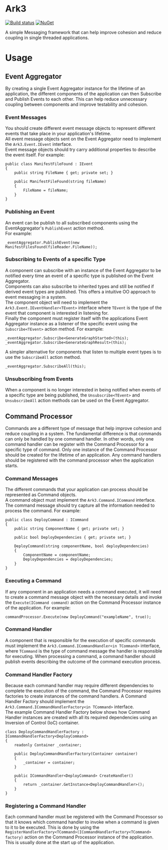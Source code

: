Ark3
===
[![Build status](https://ci.appveyor.com/api/projects/status/7i3qkwtldknb1xlv/branch/master?svg=true)](https://ci.appveyor.com/project/pburls/ark3/branch/master)
[![NuGet](https://img.shields.io/nuget/v/Ark3.svg)](https://www.nuget.org/packages/Ark3/)

A simple Messaging framework that can help improve cohesion and reduce coupling in single threaded applications.

# Usage
## Event Aggregator
By creating a single Event Aggregator instance for the lifetime of an application, the different components of the application can then Subscribe and Publish Events to each other. This can help reduce unnecessary coupling between components and improve testability and cohesion.
### Event Messages
You should create different event message objects to represent different events that take place in your application's lifetime.  
All event message objects sent on the Event Aggregator need to implement the `Ark3.Event.IEvent` interface.  
Event message objects should try carry additional properties to describe the event itself.
For example:
```
public class ManifestFileFound : IEvent
{
    public string FileName { get; private set; }

    public ManifestFileFound(string fileName)
    {
        FileName = fileName;
    }
}
```
### Publishing an Event
An event can be publish to all subscribed components using the EventAggregator's `PublishEvent` action method.  
For example:
```
_eventAggregator.PublishEvent(new ManifestFilesFound(fileReader.FileName));
```
### Subscribing to Events of a specific Type
A component can subscribe with an instance of the Event Aggregator to be notified every time an event of a specific type is published on the Event Aggregator.  
Components can also subscribe to inherited types and still be notified if derived event types are published. This offers a intuitive OO approach to event messaging in a system.  
The component object will need to implement the `Ark3.Event.IEventHandler<TEvent>` interface where `TEvent` is the type of the event that component is interested in listening for.  
Finally the component must register itself with the applications Event Aggregator instance as a listener of the specific event using the `Subscribe<TEvent>` action method.
For example:
```
_eventAggregator.Subscribe<GenerateGraphStarted>(this);
_eventAggregator.Subscribe<GenerateGraphResult>(this);
```
A simpler alternative for components that listen to multiple event types is to use the `SubscribeAll` action method.
```
_eventAggregator.SubscribeAll(this);
```
### Unsubscribing from Events
When a component is no longer interested in being notified when events of a specific type are being published, the `Unsubscribe<TEvent>` and `UnsubscribeAll` action methods can be used on the Event Aggregator.

## Command Processor
Commands are a different type of message that help improve cohesion and reduce coupling in a system. The fundamental difference is that commands can only be handled by one command handler. In other words, only one command handler can be register with the Command Processor for a specific type of command.
Only one instance of the Command Processor should be created for the lifetime of an application.
Any command handlers should be registered with the command processor when the application starts.
### Command Messages
The different commands that your application can process should be represented as Command objects.  
A command object must implement the `Ark3.Command.ICommand` interface.  
The command message should try capture all the information needed to process the command. For example:
```
public class DeployCommand : ICommand
{
    public string ComponentName { get; private set; }

    public bool DeployDependencies { get; private set; }

    DeployCommand(string componentName, bool deployDependencies)
    {
        ComponentName = componentName;
        DeployDependencies = deployDependencies;
    }
}
```
### Executing a Command
If any component in an application needs a command executed, it will need to create a command message object with the necessary details and invoke the `Execute(ICommand command)` action on the Command Processor instance of the application.
For example:
```
commandProcessor.Execute(new DeployCommand("exampleName", true));
```
### Command Handler
A component that is responsible for the execution of specific commands must implement the `Ark3.Command.ICommandHandler<in TCommand>` interface, where `TCommand` is the type of command message the handler is responsible for executing.
When processing a command, a command handler should publish events describing the outcome of the command execution process.
### Command Handler Factory
Because each command handler may require different dependencies to complete the execution of the command, the Command Processor requires factories to create instances of the command handlers.
A Command Handler Factory should implement the `Ark3.Command.ICommandHandlerFactory<in TCommand>` interface.  
The example Command Handler Factory below shows how Command Handler instances are created with all its required dependencies using an Inversion of Control (IoC) container.
```
class DeployCommandHandlerFactory : ICommandHandlerFactory<DeployCommand>
{
    readonly Container _container;

    public DeployCommandHandlerFactory(Container container)
    {
        _container = container;
    }

    public ICommandHandler<DeployCommand> CreateHandler()
    {
        return _container.GetInstance<DeployCommandHandler>();
    }
}
```
### Registering a Command Handler
Each command handler must be registered with the Command Processor so that it knows which command handler to invoke when a command is given to it to be executed.
This is done by using the `RegisterHandlerFactory<TCommand>(ICommandHandlerFactory<TCommand> factory)` action on the Command Processor instance of the application.  
This is usually done at the start up of the application.
